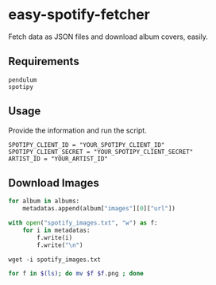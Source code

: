 # easy-spotify-fetcher

Fetch data as JSON files and download album covers, easily.

## Requirements
```
pendulum
spotipy
```

## Usage
Provide the information and run the script.
```
SPOTIPY_CLIENT_ID = "YOUR_SPOTIPY_CLIENT_ID"
SPOTIPY_CLIENT_SECRET = "YOUR_SPOTIPY_CLIENT_SECRET"
ARTIST_ID = "YOUR_ARTIST_ID"
```


## Download Images

```python
for album in albums:
    metadatas.append(album["images"][0]["url"])

with open("spotify_images.txt", "w") as f:
    for i in metadatas:
        f.write(i)
        f.write("\n")
```

```
wget -i spotify_images.txt
```
```bash
for f in $(ls); do mv $f $f.png ; done
```
